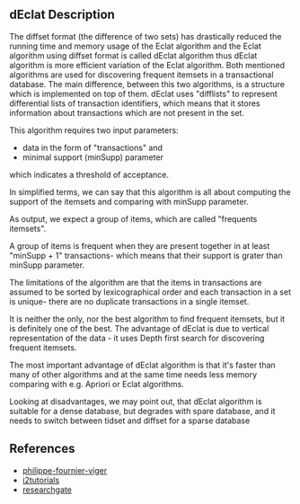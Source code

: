 ## dEclat Description

The diffset format (the difference of two sets) has drastically reduced the running time and memory usage of the Eclat algorithm and the Eclat algorithm using diffset format is called dEclat algorithm 
thus dEclat algorithm is more efficient variation of the Eclat algorithm.
Both mentioned algorithms are used for discovering frequent itemsets in a transactional database.
The main difference, between this two algorithms, is a structure which is implemented on top of them.
dEclat uses "difflists" to represent differential lists of transaction identifiers, 
which means that it stores information about transactions which are not present in the set.

This algorithm requires two input parameters: 
- data in the form of "transactions" and 
- minimal support (minSupp) parameter 

which indicates a threshold of acceptance. 

In simplified terms, we can say that this algorithm is all about computing the support of the itemsets 
and comparing with minSupp parameter.

As output, we expect a group of items, which are called "frequents itemsets". 

A group of items is frequent when they are present together in at least "minSupp + 1" transactions- which means that their support is grater than minSupp parameter.

The limitations of the algorithm are that the items in transactions are assumed to be sorted by lexicographical order 
and each transaction in a set is unique- there are no duplicate transactions in a single itemset.

It is neither the only, nor the best algorithm to find frequent itemsets, but it is definitely one of the best. 
The advantage of dEclat is due to vertical representation of the data - it uses Depth first search for discovering frequent itemsets.

The most important advantage of dEclat algorithm is that it's faster than many of other algorithms and at the same time needs less memory
comparing with e.g. Apriori or Eclat algorithms.

Looking at disadvantages, we may point out, that dEclat algorithm is suitable for a dense database, but degrades with spare database, 
and it needs to switch between tidset and diffset for a sparse database



## References

- [philippe-fournier-viger](https://www.philippe-fournier-viger.com/spmf/Eclat_dEclat.php)
- [i2tutorials](https://www.i2tutorials.com/machine-learning-tutorial/eclat-algorithm/)
- [researchgate](https://www.researchgate.net/publication/337664313_Frequent_itemset_mining_technique_to_improve_eclat_based_algorithm)